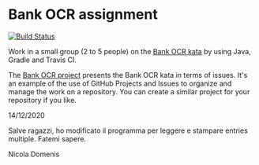 # Bank OCR assignment

[![Build Status](https://travis-ci.org/drocro/bank-ocr-assignment.svg?branch=master)](https://travis-ci.org/drocro/bank-ocr-assignment)

Work in a small group (2 to 5 people) on the [Bank OCR kata](http://codingdojo.org/kata/BankOCR/) by using Java, Gradle and Travis CI.

The [Bank OCR project](https://github.com/dario-campagna/bank-ocr-assignment/projects/1) presents the Bank OCR kata in terms of issues. It's an example of the use of GitHub Projects and Issues to organize and manage the work on a repository. You can create a similar project for your repository if you like.


14/12/2020

Salve ragazzi, ho modificato il programma per leggere e stampare 
entries multiple. Fatemi sapere.

Nicola Domenis